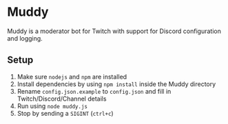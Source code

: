 Muddy
=====

Muddy is a  moderator bot for Twitch with support for Discord configuration and logging.

Setup
-----
1. Make sure `nodejs` and `npm` are installed
3. Install dependencies by using `npm install` inside the Muddy directory
4. Rename `config.json.example` to `config.json` and fill in Twitch/Discord/Channel details
5. Run using `node muddy.js`
6. Stop by sending a `SIGINT` (`ctrl+c`)
